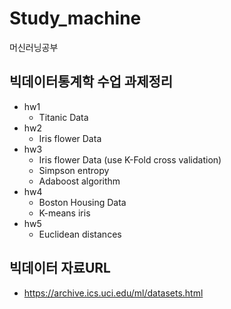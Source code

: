 # Study_machine
머신러닝공부

## 빅데이터통계학 수업 과제정리
- hw1
  - Titanic Data
- hw2
  - Iris flower Data
- hw3
  - Iris flower Data (use K-Fold cross validation)
  - Simpson entropy
  - Adaboost algorithm
- hw4
  - Boston Housing Data
  - K-means iris
- hw5
  - Euclidean distances
## 빅데이터 자료URL
- https://archive.ics.uci.edu/ml/datasets.html
